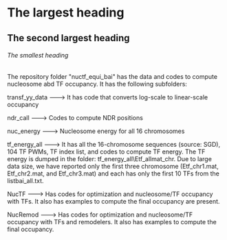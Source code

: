 # The largest heading
## The second largest heading
###### The smallest heading

The repository folder "nuctf_equi_bai" has the data and codes to compute nucleosome abd TF occupancy. It has the following subfolders:

transf_yy_data ---> It has code that converts log-scale to linear-scale occupancy 

ndr_call ---> Codes to compute NDR positions  

nuc_energy ---> Nucleosome energy for all 16 chromosomes

tf_energy_all ---> It has all the 16-chromosome sequences (source: SGD), 104 TF PWMs, TF index list, and codes to compute TF energy. The TF energy is dumped in the folder: tf_energy_all\Etf_allmat_chr. Due to large data size, we have reported only the first three chromosome (Etf_chr1.mat, Etf_chr2.mat, and Etf_chr3.mat) and each has only the first 10 TFs from the listbai_all.txt.

NucTF ---> Has codes for optimization and nucleosome/TF occupancy with TFs. It also has examples to compute the final occupancy are present.

NucRemod ---> Has codes for optimization and nucleosome/TF occupancy with TFs and remodelers. It also has examples to compute the final occupancy.
